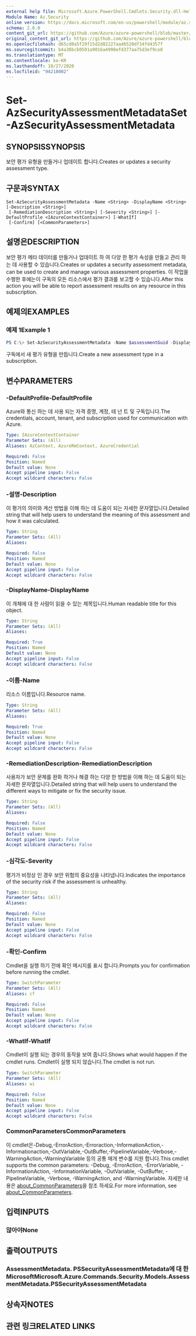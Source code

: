 ```yaml
---
external help file: Microsoft.Azure.PowerShell.Cmdlets.Security.dll-Help.xml
Module Name: Az.Security
online version: https://docs.microsoft.com/en-us/powershell/module/az.security/Set-AzSecurityAssessmentMetadata
schema: 2.0.0
content_git_url: https://github.com/Azure/azure-powershell/blob/master/src/Security/Security/help/Set-AzSecurityAssessmentMetadata.md
original_content_git_url: https://github.com/Azure/azure-powershell/blob/master/src/Security/Security/help/Set-AzSecurityAssessmentMetadata.md
ms.openlocfilehash: d65cd0a5f29f15d2d82227aad6520df34fd4357f
ms.sourcegitcommit: b4a38bcb0501a9016a4998efd377aa75d3ef9ce8
ms.translationtype: MT
ms.contentlocale: ko-KR
ms.lasthandoff: 10/27/2020
ms.locfileid: "94218002"
---
```

# <span data-ttu-id="ae59c-101">Set-AzSecurityAssessmentMetadata</span><span class="sxs-lookup"><span data-stu-id="ae59c-101">Set-AzSecurityAssessmentMetadata</span></span>

## <span data-ttu-id="ae59c-102">SYNOPSIS</span><span class="sxs-lookup"><span data-stu-id="ae59c-102">SYNOPSIS</span></span>
<span data-ttu-id="ae59c-103">보안 평가 유형을 만들거나 업데이트 합니다.</span><span class="sxs-lookup"><span data-stu-id="ae59c-103">Creates or updates a security assessment type.</span></span>

## <span data-ttu-id="ae59c-104">구문과</span><span class="sxs-lookup"><span data-stu-id="ae59c-104">SYNTAX</span></span>

```
Set-AzSecurityAssessmentMetadata -Name <String> -DisplayName <String> [-Description <String>]
 [-RemediationDescription <String>] [-Severity <String>] [-DefaultProfile <IAzureContextContainer>] [-WhatIf]
 [-Confirm] [<CommonParameters>]
```

## <span data-ttu-id="ae59c-105">설명은</span><span class="sxs-lookup"><span data-stu-id="ae59c-105">DESCRIPTION</span></span>
<span data-ttu-id="ae59c-106">보안 평가 메타 데이터를 만들거나 업데이트 하 여 다양 한 평가 속성을 만들고 관리 하는 데 사용할 수 있습니다.</span><span class="sxs-lookup"><span data-stu-id="ae59c-106">Creates or updates a security assessment metadata, can be used to create and manage various assessment properties.</span></span>
<span data-ttu-id="ae59c-107">이 작업을 수행한 후에는이 구독의 모든 리소스에서 평가 결과를 보고할 수 있습니다.</span><span class="sxs-lookup"><span data-stu-id="ae59c-107">After this action you will be able to report assessment results on any resource in this subscription.</span></span>

## <span data-ttu-id="ae59c-108">예제의</span><span class="sxs-lookup"><span data-stu-id="ae59c-108">EXAMPLES</span></span>

### <span data-ttu-id="ae59c-109">예제 1</span><span class="sxs-lookup"><span data-stu-id="ae59c-109">Example 1</span></span>
```powershell
PS C:\> Set-AzSecurityAssessmentMetadata -Name $assessmentGuid -DisplayName "Resource should be secured" -Severity "High" -Description "The resource should be secured according to my company's security policy"
```

<span data-ttu-id="ae59c-110">구독에서 새 평가 유형을 만듭니다.</span><span class="sxs-lookup"><span data-stu-id="ae59c-110">Create a new assessment type in a subscription.</span></span>

## <span data-ttu-id="ae59c-111">변수</span><span class="sxs-lookup"><span data-stu-id="ae59c-111">PARAMETERS</span></span>

### <span data-ttu-id="ae59c-112">-DefaultProfile</span><span class="sxs-lookup"><span data-stu-id="ae59c-112">-DefaultProfile</span></span>
<span data-ttu-id="ae59c-113">Azure와 통신 하는 데 사용 되는 자격 증명, 계정, 테 넌 트 및 구독입니다.</span><span class="sxs-lookup"><span data-stu-id="ae59c-113">The credentials, account, tenant, and subscription used for communication with Azure.</span></span>

```yaml
Type: IAzureContextContainer
Parameter Sets: (All)
Aliases: AzContext, AzureRmContext, AzureCredential

Required: False
Position: Named
Default value: None
Accept pipeline input: False
Accept wildcard characters: False
```

### <span data-ttu-id="ae59c-114">-설명</span><span class="sxs-lookup"><span data-stu-id="ae59c-114">-Description</span></span>
<span data-ttu-id="ae59c-115">이 평가의 의미와 계산 방법을 이해 하는 데 도움이 되는 자세한 문자열입니다.</span><span class="sxs-lookup"><span data-stu-id="ae59c-115">Detailed string that will help users to understand the meaning of this assessment and how it was calculated.</span></span>

```yaml
Type: String
Parameter Sets: (All)
Aliases:

Required: False
Position: Named
Default value: None
Accept pipeline input: False
Accept wildcard characters: False
```

### <span data-ttu-id="ae59c-116">-DisplayName</span><span class="sxs-lookup"><span data-stu-id="ae59c-116">-DisplayName</span></span>
<span data-ttu-id="ae59c-117">이 개체에 대 한 사람이 읽을 수 있는 제목입니다.</span><span class="sxs-lookup"><span data-stu-id="ae59c-117">Human readable title for this object.</span></span>

```yaml
Type: String
Parameter Sets: (All)
Aliases:

Required: True
Position: Named
Default value: None
Accept pipeline input: False
Accept wildcard characters: False
```

### <span data-ttu-id="ae59c-118">-이름</span><span class="sxs-lookup"><span data-stu-id="ae59c-118">-Name</span></span>
<span data-ttu-id="ae59c-119">리소스 이름입니다.</span><span class="sxs-lookup"><span data-stu-id="ae59c-119">Resource name.</span></span>

```yaml
Type: String
Parameter Sets: (All)
Aliases:

Required: True
Position: Named
Default value: None
Accept pipeline input: False
Accept wildcard characters: False
```

### <span data-ttu-id="ae59c-120">-RemediationDescription</span><span class="sxs-lookup"><span data-stu-id="ae59c-120">-RemediationDescription</span></span>
<span data-ttu-id="ae59c-121">사용자가 보안 문제를 완화 하거나 해결 하는 다양 한 방법을 이해 하는 데 도움이 되는 자세한 문자열입니다.</span><span class="sxs-lookup"><span data-stu-id="ae59c-121">Detailed string that will help users to understand the different ways to mitigate or fix the security issue.</span></span>

```yaml
Type: String
Parameter Sets: (All)
Aliases:

Required: False
Position: Named
Default value: None
Accept pipeline input: False
Accept wildcard characters: False
```

### <span data-ttu-id="ae59c-122">-심각도</span><span class="sxs-lookup"><span data-stu-id="ae59c-122">-Severity</span></span>
<span data-ttu-id="ae59c-123">평가가 비정상 인 경우 보안 위험의 중요성을 나타냅니다.</span><span class="sxs-lookup"><span data-stu-id="ae59c-123">Indicates the importance of the security risk if the assessment is unhealthy.</span></span>

```yaml
Type: String
Parameter Sets: (All)
Aliases:

Required: False
Position: Named
Default value: None
Accept pipeline input: False
Accept wildcard characters: False
```

### <span data-ttu-id="ae59c-124">-확인</span><span class="sxs-lookup"><span data-stu-id="ae59c-124">-Confirm</span></span>
<span data-ttu-id="ae59c-125">Cmdlet을 실행 하기 전에 확인 메시지를 표시 합니다.</span><span class="sxs-lookup"><span data-stu-id="ae59c-125">Prompts you for confirmation before running the cmdlet.</span></span>

```yaml
Type: SwitchParameter
Parameter Sets: (All)
Aliases: cf

Required: False
Position: Named
Default value: None
Accept pipeline input: False
Accept wildcard characters: False
```

### <span data-ttu-id="ae59c-126">-WhatIf</span><span class="sxs-lookup"><span data-stu-id="ae59c-126">-WhatIf</span></span>
<span data-ttu-id="ae59c-127">Cmdlet이 실행 되는 경우의 동작을 보여 줍니다.</span><span class="sxs-lookup"><span data-stu-id="ae59c-127">Shows what would happen if the cmdlet runs.</span></span>
<span data-ttu-id="ae59c-128">Cmdlet이 실행 되지 않습니다.</span><span class="sxs-lookup"><span data-stu-id="ae59c-128">The cmdlet is not run.</span></span>

```yaml
Type: SwitchParameter
Parameter Sets: (All)
Aliases: wi

Required: False
Position: Named
Default value: None
Accept pipeline input: False
Accept wildcard characters: False
```

### <span data-ttu-id="ae59c-129">CommonParameters</span><span class="sxs-lookup"><span data-stu-id="ae59c-129">CommonParameters</span></span>
<span data-ttu-id="ae59c-130">이 cmdlet은-Debug,-ErrorAction,-Erroraction,-InformationAction,-Informationaction,-OutVariable,-OutBuffer,-PipelineVariable,-Verbose,-WarningAction,-WarningVariable 등의 공통 매개 변수를 지원 합니다.</span><span class="sxs-lookup"><span data-stu-id="ae59c-130">This cmdlet supports the common parameters: -Debug, -ErrorAction, -ErrorVariable, -InformationAction, -InformationVariable, -OutVariable, -OutBuffer, -PipelineVariable, -Verbose, -WarningAction, and -WarningVariable.</span></span> <span data-ttu-id="ae59c-131">자세한 내용은 [about_CommonParameters](http://go.microsoft.com/fwlink/?LinkID=113216)을 참조 하세요.</span><span class="sxs-lookup"><span data-stu-id="ae59c-131">For more information, see [about_CommonParameters](http://go.microsoft.com/fwlink/?LinkID=113216).</span></span>

## <span data-ttu-id="ae59c-132">입력</span><span class="sxs-lookup"><span data-stu-id="ae59c-132">INPUTS</span></span>

### <span data-ttu-id="ae59c-133">않아야</span><span class="sxs-lookup"><span data-stu-id="ae59c-133">None</span></span>

## <span data-ttu-id="ae59c-134">출력</span><span class="sxs-lookup"><span data-stu-id="ae59c-134">OUTPUTS</span></span>

### <span data-ttu-id="ae59c-135">AssessmentMetadata. PSSecurityAssessmentMetadata에 대 한 Microsoft</span><span class="sxs-lookup"><span data-stu-id="ae59c-135">Microsoft.Azure.Commands.Security.Models.AssessmentMetadata.PSSecurityAssessmentMetadata</span></span>

## <span data-ttu-id="ae59c-136">상속자</span><span class="sxs-lookup"><span data-stu-id="ae59c-136">NOTES</span></span>

## <span data-ttu-id="ae59c-137">관련 링크</span><span class="sxs-lookup"><span data-stu-id="ae59c-137">RELATED LINKS</span></span>
